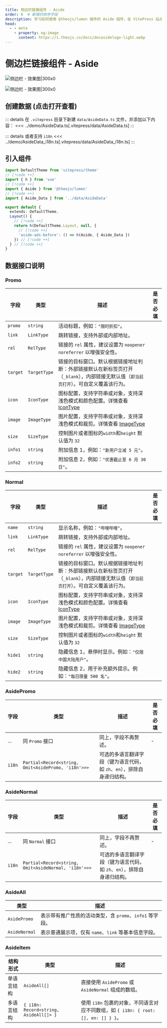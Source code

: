 ```yaml
---
title: 侧边栏链接组件 - Aside
order: 6  # 新增的排序字段
description: 学习如何使用 @theojs/lumen 插件的 Aside 组件，在 VitePress 站点的侧边栏添加自定义链接、推广信息或品牌Logo。本指南将引导你配置数据并集成组件，以丰富侧边栏内容和提升用户体验。
head:
  - - meta
    - property: og:image
      content: https://i.theojs.cn/docs/docasidelogo-light.webp
---
```


# 侧边栏链接组件 - Aside

![侧边栏 - 效果图|300x0](https://i.theojs.cn/docs/docasidelogo-light.webp#light '侧边栏 - 效果图')

![侧边栏 - 效果图|300x0](https://i.theojs.cn/docs/docasidelogo-dark.webp#dark '侧边栏 - 效果图')

## 创建数据 (点击打开查看)

::: details 在 `.vitepress` 目录下新建 `data/AsideData.ts` 文件，并添加以下内容：
<<< ../demo/AsideData.ts[.vitepress/data/AsideData.ts]
:::

::: details 或者支持 `i18n`
<<< ../demo/AsideData_i18n.ts[.vitepress/data/AsideData_i18n.ts]
:::

## 引入组件

```ts [.vitepress/theme/index.ts]
import DefaultTheme from 'vitepress/theme'
// [!code ++]
import { h } from 'vue'
// [!code ++]
import { Aside } from '@theojs/lumen'
// [!code ++]
import { Aside_Data } from '../data/AsideData'

export default {
  extends: DefaultTheme,
  Layout() {
    // [!code ++]
    return h(DefaultTheme.Layout, null, {
      // [!code ++]
      'aside-ads-before': () => h(Aside, { Aside_Data })
    }) // [!code ++]
  } // [!code ++]
}
```

## 数据接口说明

### Promo

| 字段     | 类型         | 描述                                                                                                                                   | 是否必填              |
| -------- | ------------ | -------------------------------------------------------------------------------------------------------------------------------------- | --------------------- |
| `promo`  | `string`     | 活动标题，例如：`"限时折扣"`。                                                                                                         | <Badge text="必填" /> |
| `link`   | `LinkType`   | 跳转链接，支持外部或内部地址。                                                                                                         | <Badge text="可选" /> |
| `rel`    | `RelType`    | 链接的 `rel` 属性，建议设置为 `noopener noreferrer` 以增强安全性。                                                                     | <Badge text="可选" /> |
| `target` | `TargetType` | 链接的目标窗口。默认根据链接地址判断：外部链接默认在新标签页打开（`_blank`），内部链接无默认值（`即当前页打开`）。可自定义覆盖该行为。 | <Badge text="可选" /> |
| `icon`   | `IconType`   | 图标配置，支持字符串或对象，支持深浅色模式和颜色配置。详情查看 [IconType](#IconType)                                                   | <Badge text="可选" /> |
| `image`  | `ImageType`  | 图片配置，支持字符串或对象，支持深浅色模式和裁剪。详情查看 [ImageType](#ImageType)                                                     | <Badge text="可选" /> |
| `size`   | `SizeType`   | 控制图片或者图标的`width`和`height` 默认值为 `32`                                                                                      | <Badge text="可选" /> |
| `info1`  | `string`     | 附加信息 1，例如：`"新用户立减 5 元"`。                                                                                                | <Badge text="可选" /> |
| `info2`  | `string`     | 附加信息 2，例如：`"优惠截止至 6 月 30 日"`。                                                                                          | <Badge text="可选" /> |

### Normal

| 字段     | 类型         | 描述                                                                                                                                   | 是否必填              |
| -------- | ------------ | -------------------------------------------------------------------------------------------------------------------------------------- | --------------------- |
| `name`   | `string`     | 显示名称，例如：`"哔哩哔哩"`。                                                                                                         | <Badge text="必填" /> |
| `link`   | `LinkType`   | 跳转链接，支持外部或内部地址。                                                                                                         | <Badge text="可选" /> |
| `rel`    | `RelType`    | 链接的 `rel` 属性，建议设置为 `noopener noreferrer` 以增强安全性。                                                                     | <Badge text="可选" /> |
| `target` | `TargetType` | 链接的目标窗口。默认根据链接地址判断：外部链接默认在新标签页打开（`_blank`），内部链接无默认值（`即当前页打开`）。可自定义覆盖该行为。 | <Badge text="可选" /> |
| `icon`   | `IconType`   | 图标配置，支持字符串或对象，支持深浅色模式和颜色配置。详情查看 [IconType](#IconType)                                                   | <Badge text="可选" /> |
| `image`  | `ImageType`  | 图片配置，支持字符串或对象，支持深浅色模式和裁剪。详情查看 [ImageType](#ImageType)                                                     | <Badge text="可选" /> |
| `size`   | `SizeType`   | 控制图片或者图标的`width`和`height` 默认值为 `32`                                                                                      | <Badge text="可选" /> |
| `hide1`  | `string`     | 隐藏信息 1，悬停时显示。例如：`"仅限中国大陆用户"`。                                                                                   | <Badge text="可选" /> |
| `hide2`  | `string`     | 隐藏信息 2，用于补充额外提示。例如：`"每日限量 500 名"`。                                                                              | <Badge text="可选" /> |

### AsidePromo

| 字段   | 类型                                                | 描述                                                                    | 是否必填              |
| ------ | --------------------------------------------------- | ----------------------------------------------------------------------- | --------------------- |
| ...    | 同 `Promo` 接口                                     | 同上，字段不再赘述。                                                    | -                     |
| `i18n` | `Partial<Record<string, Omit<AsidePromo, 'i18n'>>>` | 可选的多语言翻译字段（键为语言代码，如 `zh`、`en`），排除自身递归结构。 | <Badge text="可选" /> |

### AsideNormal

| 字段   | 类型                                                 | 描述                                                                    | 是否必填              |
| ------ | ---------------------------------------------------- | ----------------------------------------------------------------------- | --------------------- |
| ...    | 同 `Normal` 接口                                     | 同上，字段不再赘述。                                                    | -                     |
| `i18n` | `Partial<Record<string, Omit<AsideNormal, 'i18n'>>>` | 可选的多语言翻译字段（键为语言代码，如 `zh`、`en`），排除自身递归结构。 | <Badge text="可选" /> |

### AsideAll

| 类型          | 描述                                                     |
| ------------- | -------------------------------------------------------- |
| `AsidePromo`  | 表示带有推广性质的活动类型，含 `promo`、`info1` 等字段。 |
| `AsideNormal` | 表示普通展示项，仅有 `name`、`link` 等基本信息字段。     |

### AsideItem

| 结构形式   | 类型                                   | 描述                                                                                |
| ---------- | -------------------------------------- | ----------------------------------------------------------------------------------- |
| 单语言结构 | `AsideAll[]`                           | 直接使用 `AsidePromo` 或 `AsideNormal` 组成的数组。                                 |
| 多语言结构 | `{ i18n: Record<string, AsideAll[]> }` | 使用 `i18n` 包裹的对象，不同语言对应不同数组，如 `{ i18n: { root: [], en: [] } }`。 |

<!--@include: ../demo/type.md-->
